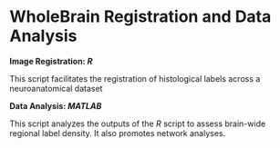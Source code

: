 WholeBrain Registration and Data Analysis
=========================================

**Image Registration: *R***

This script facilitates the registration of histological labels across a neuroanatomical dataset

**Data Analysis: *MATLAB***

This script analyzes the outputs of the *R* script to assess brain-wide regional label density.  It also promotes network analyses.

